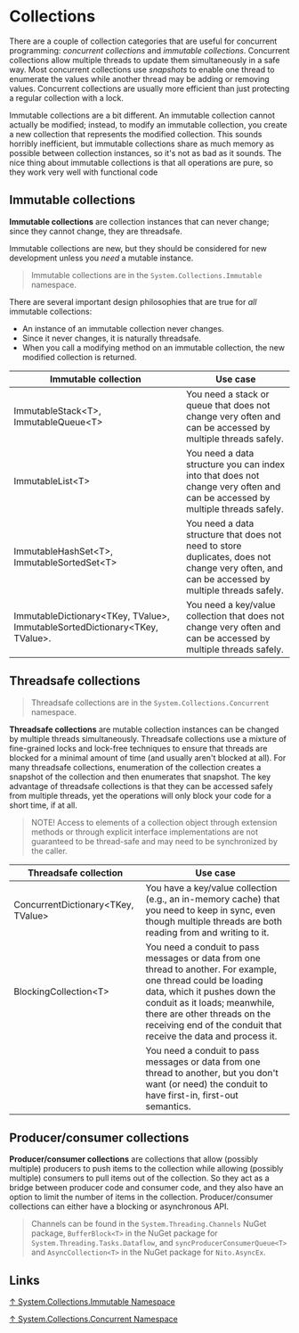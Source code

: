 # Collections

There are a couple of collection categories that are useful for concurrent programming: _concurrent collections_ and _immutable collections_. Concurrent collections allow multiple threads to update them simultaneously in a safe way. Most concurrent collections use _snapshots_ to enable one thread to enumerate the values while another thread may be adding or removing values. Concurrent collections are usually more efficient than just protecting a regular collection with a lock.

Immutable collections are a bit different. An immutable collection cannot actually be modified; instead, to modify an immutable collection, you create a new collection that represents the modified collection. This sounds horribly inefficient, but immutable collections share as much memory as possible between collection instances, so it's not as bad as it sounds. The nice thing about immutable collections is that all operations are pure, so they work very well with functional code

## Immutable collections

**Immutable collections** are collection instances that can never change; since they cannot change, they are threadsafe.

Immutable collections are new, but they should be considered for new development unless you _need_ a mutable instance.

> Immutable collections are in the `System.Collections.Immutable` namespace.

There are several important design philosophies that are true for _all_ immutable collections:

- An instance of an immutable collection never changes.
- Since it never changes, it is naturally threadsafe.
- When you call a modifying method on an immutable collection, the new modified collection is returned.

| Immutable collection                                                          | Use case                                                                                                                                      |
| ----------------------------------------------------------------------------- | --------------------------------------------------------------------------------------------------------------------------------------------- |
| ImmutableStack\<T>, ImmutableQueue\<T>                                        | You need a stack or queue that does not change very often and can be accessed by multiple threads safely.                                     |
| ImmutableList\<T>                                                             | You need a data structure you can index into that does not change very often and can be accessed by multiple threads safely.                  |
| ImmutableHashSet\<T>, ImmutableSortedSet\<T>                                  | You need a data structure that does not need to store duplicates, does not change very often, and can be accessed by multiple threads safely. |
| ImmutableDictionary\<TKey, TValue>, ImmutableSortedDictionary\<TKey, TValue>. | You need a key/value collection that does not change very often and can be accessed by multiple threads safely.                               |

## Threadsafe collections

> Threadsafe collections are in the `System.Collections.Concurrent` namespace.

**Threadsafe collections** are mutable collection instances can be changed by multiple threads simultaneously. Threadsafe collections use a mixture of fine-grained locks and lock-free techniques to ensure that threads are blocked for a minimal amount of time (and usually aren't blocked at all). For many threadsafe collections, enumeration of the collection creates a snapshot of the collection and then enumerates that snapshot. The key advantage of threadsafe collections is that they can be accessed safely from multiple threads, yet the operations will only block your code for a short time, if at all.

> NOTE! Access to elements of a collection object through extension methods or through explicit interface implementations are not guaranteed to be thread-safe and may need to be synchronized by the caller.

| Threadsafe collection               | Use case                                                                                                                                                                                                                                                                          |
| ----------------------------------- | --------------------------------------------------------------------------------------------------------------------------------------------------------------------------------------------------------------------------------------------------------------------------------- |
| ConcurrentDictionary\<TKey, TValue> | You have a key/value collection (e.g., an in-memory cache) that you need to keep in sync, even though multiple threads are both reading from and writing to it.                                                                                                                   |
| BlockingCollection\<T>              | You need a conduit to pass messages or data from one thread to another. For example, one thread could be loading data, which it pushes down the conduit as it loads; meanwhile, there are other threads on the receiving end of the conduit that receive the data and process it. |
|                                     | You need a conduit to pass messages or data from one thread to another, but you don't want (or need) the conduit to have first-in, first-out semantics.                                                                                                                           |

## Producer/consumer collections

**Producer/consumer collections** are collections that allow (possibly multiple) producers to push items to the collection while allowing (possibly multiple) consumers to pull items out of the collection. So they act as a bridge between producer code and consumer code, and they also have an option to limit the number of items in the collection. Producer/consumer collections can either have a blocking or asynchronous API.

> Channels can be found in the `System.Threading.Channels` NuGet package, `BufferBlock<T>` in the NuGet package for `System.Threading.Tasks.Dataflow`, and `syncProducerConsumerQueue<T>` and `AsyncCollection<T>` in the NuGet package for `Nito.AsyncEx`.

## Links

[↑ System.Collections.Immutable Namespace](https://docs.microsoft.com/en-us/dotnet/api/system.collections.immutable)

[↑ System.Collections.Concurrent Namespace](https://docs.microsoft.com/en-us/dotnet/api/system.collections.concurrent)
